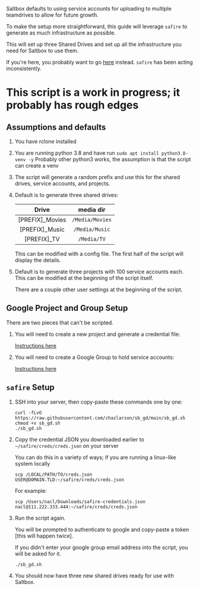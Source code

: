 Saltbox defaults to using service accounts for uploading to multiple teamdrives to allow for future growth.

To make the setup more straightforward, this guide will leverage `safire` to generate as much infrastructure as possible.

This will set up three Shared Drives and set up all the infrastructure you need for Saltbox to use them.

If you're here, you probably want to go [here](rclone-manual.md) instead.  `safire` has been acting inconsistently.

# This script is a work in progress; it probably has rough edges

## Assumptions and defaults

1. You have rclone installed

2. You are running python 3.8 and have run `sudo apt install python3.8-venv -y`
   Probably other python3 works, the assumption is that the script can create a venv

3. The script will generate a random prefix and use this for the shared drives, service accounts, and projects.

4. Default is to generate three shared drives:

   |  Drive            |  media dir        |
   |:-----------------:|:-----------------:|
   |  [PREFIX]_Movies  |  `/Media/Movies`  |
   |  [PREFIX]_Music   |  `/Media/Music`   |
   |  [PREFIX]_TV      |  `/Media/TV`      |

   This can be modified with a config file.  The first half of the script will display the details.

5. Default is to generate three projects with 100 service accounts each.  This can be modified at the beginning of the script itself.

   There are a couple other user settings at the beginning of the script.

## Google Project and Group Setup

There are two pieces that can't be scripted.

1. You will need to create a new project and generate a credential file:

    [Instructions here](../reference/google-project-setup.md)

2. You will need to create a Google Group to hold service accounts:

    [Instructions here](../reference/google-group-setup.md)

## `safire` Setup

1. SSH into your server, then copy-paste these commands one by one:

    ```
    curl -fLvO https://raw.githubusercontent.com/chazlarson/sb_gd/main/sb_gd.sh
    chmod +x sb_gd.sh
    ./sb_gd.sh
    ```

1. Copy the credential JSON you downloaded earlier to `~/safire/creds/creds.json` on your server
  
    You can do this in a variety of ways; if you are running a linux-like system locally

    ```
    scp /LOCAL/PATH/TO/creds.json USER@DOMAIN.TLD:~/safire/creds/creds.json
    ```

    For example:

    ```
    scp /Users/nacl/Downloads/safire-credentials.json nacl@111.222.333.444:~/safire/creds/creds.json
    ```

1. Run the script again.

    You will be prompted to authenticate to google and copy-paste a token [this will happen twice].

    If you didn't enter your google group email address into the script, you will be asked for it.

    ```
    ./sb_gd.sh
    ```

2. You should now have three new shared drives ready for use with Saltbox.
